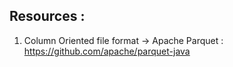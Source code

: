 ## Resources : 

1. Column Oriented file format -> Apache Parquet : https://github.com/apache/parquet-java